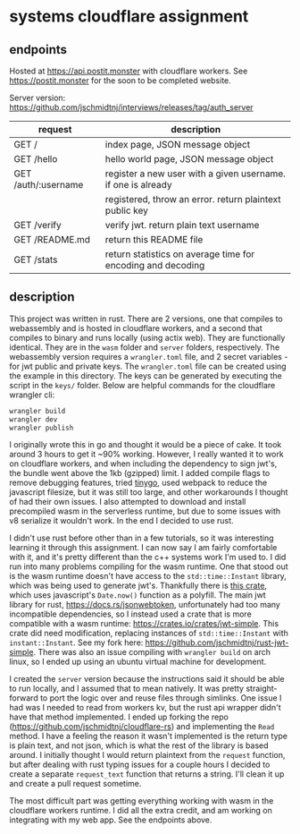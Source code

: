 # systems cloudflare assignment

## endpoints

Hosted at https://api.postit.monster with cloudflare workers. See https://postit.monster for the soon to be completed website.

Server version: https://github.com/jschmidtnj/interviews/releases/tag/auth_server

| request             | description                                                  |
|---------------------|--------------------------------------------------------------|
| GET /               | index page, JSON message object                              |
| GET /hello          | hello world page, JSON message object                        |
| GET /auth/:username | register a new user with a given username. if one is already |
|                     | registered, throw an error. return plaintext public key      |
| GET /verify         | verify jwt. return plain text username                       |
| GET /README.md      | return this README file                                      |
| GET /stats          | return statistics on average time for encoding and decoding  |

## description

This project was written in rust. There are 2 versions, one that compiles to webassembly and is hosted in cloudflare workers, and a second that compiles to binary and runs locally (using actix web). They are functionally identical. They are in the `wasm` folder and `server` folders, respectively. The webassembly version requires a `wrangler.toml` file, and 2 secret variables - for jwt public and private keys. The `wrangler.toml` file can be created using the example in this directory. The keys can be generated by executing the script in the `keys/` folder. Below are helpful commands for the cloudflare wrangler cli:

```bash
wrangler build
wrangler dev
wrangler publish
```

I originally wrote this in go and thought it would be a piece of cake. It took around 3 hours to get it ~90% working. However, I really wanted it to work on cloudflare workers, and when including the dependency to sign jwt's, the bundle went above the 1kb (gzipped) limit. I added compile flags to remove debugging features, tried [tinygo](https://tinygo.org/), used webpack to reduce the javascript filesize, but it was still too large, and other workarounds I thought of had their own issues. I also attempted to download and install precompiled wasm in the serverless runtime, but due to some issues with v8 serialize it wouldn't work. In the end I decided to use rust.

I didn't use rust before other than in a few tutorials, so it was interesting learning it through this assignment. I can now say I am fairly comfortable with it, and it's pretty different than the c++ systems work I'm used to. I did run into many problems compiling for the wasm runtime. One that stood out is the wasm runtime doesn't have access to the  `std::time::Instant` library, which was being used to generate jwt's. Thankfully there is [this crate](https://crates.io/crates/instant), which uses javascript's `Date.now()` function as a polyfill. The main jwt library for rust, https://docs.rs/jsonwebtoken, unfortunately had too many incompatible dependencies, so I instead used a crate that is more compatible with a wasm runtime: https://crates.io/crates/jwt-simple. This crate did need modification, replacing instances of `std::time::Instant` with `instant::Instant`. See my fork here: https://github.com/jschmidtnj/rust-jwt-simple. There was also an issue compiling with `wrangler build` on arch linux, so I ended up using an ubuntu virtual machine for development.

I created the `server` version because the instructions said it should be able to run locally, and I assumed that to mean natively. It was pretty straight-forward to port the logic over and reuse files through simlinks. One issue I had was I needed to read from workers kv, but the rust api wrapper didn't have that method implemented. I ended up forking the repo (https://github.com/jschmidtnj/cloudflare-rs) and implementing the `Read` method. I have a feeling the reason it wasn't implemented is the return type is plain text, and not json, which is what the rest of the library is based around. I initially thought I would return plaintext from the `request` function, but after dealing with rust typing issues for a couple hours I decided to create a separate `request_text` function that returns a string. I'll clean it up and create a pull request sometime.

The most difficult part was getting everything working with wasm in the cloudflare workers runtime. I did all the extra credit, and am working on integrating with my web app. See the endpoints above.
